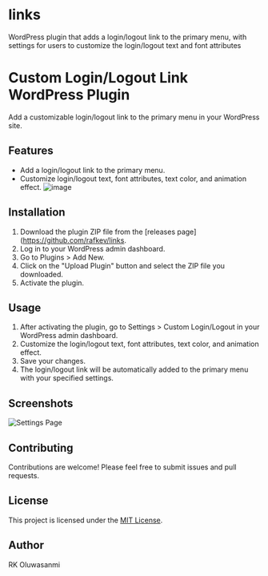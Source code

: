 # links
WordPress plugin that adds a login/logout link to the primary menu, with settings for users to customize the login/logout text and font attributes
# Custom Login/Logout Link WordPress Plugin

Add a customizable login/logout link to the primary menu in your WordPress site.

## Features

- Add a login/logout link to the primary menu.
- Customize login/logout text, font attributes, text color, and animation effect.
![image](https://github.com/Rafkev/links/assets/40280970/97c428f7-18fc-44bb-802e-4fc36a1f1f74)

## Installation

1. Download the plugin ZIP file from the [releases page](https://github.com/rafkev/links.
2. Log in to your WordPress admin dashboard.
3. Go to Plugins > Add New.
4. Click on the "Upload Plugin" button and select the ZIP file you downloaded.
5. Activate the plugin.

## Usage

1. After activating the plugin, go to Settings > Custom Login/Logout in your WordPress admin dashboard.
2. Customize the login/logout text, font attributes, text color, and animation effect.
3. Save your changes.
4. The login/logout link will be automatically added to the primary menu with your specified settings.

## Screenshots

![Settings Page](assets/screenshot-settings.png)

## Contributing

Contributions are welcome! Please feel free to submit issues and pull requests. 

## License

This project is licensed under the [MIT License](LICENSE).

## Author
RK Oluwasanmi
